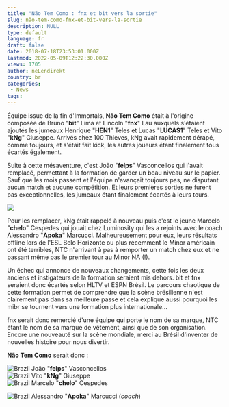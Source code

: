 ```yaml
---
title: "Não Tem Como : fnx et bit vers la sortie"
slug: não-tem-como-fnx-et-bit-vers-la-sortie
description: NULL
type: default
language: fr
draft: false
date: 2018-07-18T23:53:01.000Z
lastmod: 2022-05-09T12:22:30.000Z
views: 1705
author: neLendirekt
country: br
categories:
 - News
tags:
---
```

Équipe issue de la fin d'Immortals, **Não Tem Como** était à l'origine composée de ⁠Bruno "**bit**" Lima et Lincoln "**fnx**" Lau auxquels s'étaient ajoutés les jumeaux Henrique "**HEN1**" Teles et Lucas "**LUCAS1**" Teles et Vito "**kNg**" Giuseppe. Arrivés chez 100 Thieves, kNg avait rapidement dérapé, comme toujours, et s'était fait kick, les autres joueurs étant finalement tous écartés également.

Suite à cette mésaventure, c'est João "**felps**" Vasconcellos qui l'avait remplacé, permettant à la formation de garder un beau niveau sur le papier. Sauf que les mois passent et l'équipe n'avançait toujours pas, ne disputant aucun match et aucune compétition. Et leurs premières sorties ne furent pas exceptionnelles, les jumeaux étant finalement écartés à leurs tours.

![](https://flickshot-ue.s3.eu-west-2.amazonaws.com/flickshot/article/5b4fce7079470/images/nwrjfWqBia7fa8LUQFlNSlJiqtWB3CdGTOfZSSt0.jpeg)

Pour les remplacer, kNg était rappelé à nouveau puis c'est le jeune Marcelo "**chelo**" Cespedes qui jouait chez Luminosity qui les a rejoints avec le coach Alessandro "**Apoka**" Marcucci. Malheureusement pour eux, leurs résultats offline lors de l'ESL Belo Horizonte ou plus récemment le Minor américain ont été terribles, NTC n'arrivant à pas à remporter un match chez eux et ne passant même pas le premier tour au Minor NA (!).

Un échec qui annonce de nouveaux changements, cette fois les deux anciens et instigateurs de la formation seraient mis dehors. bit et fnx seraient donc écartés selon HLTV et ESPN Brésil. Le parcours chaotique de cette formation permet de comprendre que la scène brésilienne n'est clairement pas dans sa meilleure passe et cela explique aussi pourquoi les mibr se tournent vers une formation plus internationale...

fnx serait donc remercié d'une équipe qui porte le nom de sa marque, NTC étant le nom de sa marque de vêtement, ainsi que de son organisation. Encore une nouveauté sur la scène mondiale, merci au Brésil d'inventer de nouvelles histoire pour nous divertir.

**Não Tem Como** serait donc :

![Brazil](/images/countries/br.svg)⁠ ⁠João "**felps**" Vasconcellos  
![Brazil](/images/countries/br.svg)⁠ ⁠Vito "**kNg**" Giuseppe  
![Brazil](/images/countries/br.svg)⁠ Marcelo "**chelo**" Cespedes

![Brazil](/images/countries/br.svg)⁠ Alessandro "**Apoka**" Marcucci (_coach_)
